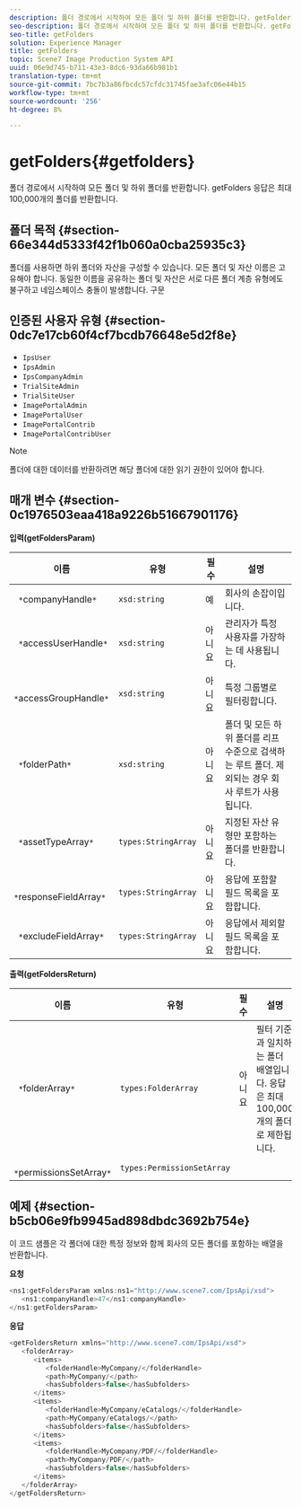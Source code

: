 ```yaml
---
description: 폴더 경로에서 시작하여 모든 폴더 및 하위 폴더를 반환합니다. getFolders 응답은 최대 100,000개의 폴더를 반환합니다.
seo-description: 폴더 경로에서 시작하여 모든 폴더 및 하위 폴더를 반환합니다. getFolders 응답은 최대 100,000개의 폴더를 반환합니다.
seo-title: getFolders
solution: Experience Manager
title: getFolders
topic: Scene7 Image Production System API
uuid: 06e9d745-b711-43e3-8dc6-93da66b981b1
translation-type: tm+mt
source-git-commit: 7bc7b3a86fbcdc57cfdc31745fae3afc06e44b15
workflow-type: tm+mt
source-wordcount: '256'
ht-degree: 8%

---
```



# getFolders{#getfolders}

폴더 경로에서 시작하여 모든 폴더 및 하위 폴더를 반환합니다. getFolders 응답은 최대 100,000개의 폴더를 반환합니다.

## 폴더 목적 {#section-66e344d5333f42f1b060a0cba25935c3}

폴더를 사용하면 하위 폴더와 자산을 구성할 수 있습니다. 모든 폴더 및 자산 이름은 고유해야 합니다. 동일한 이름을 공유하는 폴더 및 자산은 서로 다른 폴더 계층 유형에도 불구하고 네임스페이스 충돌이 발생합니다.
구문

## 인증된 사용자 유형 {#section-0dc7e17cb60f4cf7bcdb76648e5d2f8e}

* `IpsUser`
* `IpsAdmin`
* `IpsCompanyAdmin`
* `TrialSiteAdmin`
* `TrialSiteUser`
* `ImagePortalAdmin`
* `ImagePortalUser`
* `ImagePortalContrib`
* `ImagePortalContribUser`

>[!NOTE]
>
>폴더에 대한 데이터를 반환하려면 해당 폴더에 대한 읽기 권한이 있어야 합니다.

## 매개 변수 {#section-0c1976503eaa418a9226b51667901176}

**입력(getFoldersParam)**

| 이름 | 유형 | 필수 | 설명 |
|---|---|---|---|
| ` *`companyHandle`*` | `xsd:string` | 예 | 회사의 손잡이입니다. |
| ` *`accessUserHandle`*` | `xsd:string` | 아니요 | 관리자가 특정 사용자를 가장하는 데 사용됩니다. |
| ` *`accessGroupHandle`*` | `xsd:string` | 아니요 | 특정 그룹별로 필터링합니다. |
| ` *`folderPath`*` | `xsd:string` | 아니요 | 폴더 및 모든 하위 폴더를 리프 수준으로 검색하는 루트 폴더. 제외되는 경우 회사 루트가 사용됩니다. |
| ` *`assetTypeArray`*` | `types:StringArray` | 아니요 | 지정된 자산 유형만 포함하는 폴더를 반환합니다. |
| ` *`responseFieldArray`*` | `types:StringArray` | 아니요 | 응답에 포함할 필드 목록을 포함합니다. |
| ` *`excludeFieldArray`*` | `types:StringArray` | 아니요 | 응답에서 제외할 필드 목록을 포함합니다. |

**출력(getFoldersReturn)**

| 이름 | 유형 | 필수 | 설명 |
|---|---|---|---|
| ` *`folderArray`*` | `types:FolderArray` | 아니요 | 필터 기준과 일치하는 폴더 배열입니다. 응답은 최대 100,000개의 폴더로 제한됩니다. |
| ` *`permissionsSetArray`*` | `types:PermissionSetArray` |  |  |

## 예제 {#section-b5cb06e9fb9945ad898dbdc3692b754e}

이 코드 샘플은 각 폴더에 대한 특정 정보와 함께 회사의 모든 폴더를 포함하는 배열을 반환합니다.

**요청**

```java
<ns1:getFoldersParam xmlns:ns1="http://www.scene7.com/IpsApi/xsd">
   <ns1:companyHandle>47</ns1:companyHandle>
</ns1:getFoldersParam>
```

**응답**

```java
<getFoldersReturn xmlns="http://www.scene7.com/IpsApi/xsd">
   <folderArray>
      <items>
         <folderHandle>MyCompany/</folderHandle>
         <path>MyCompany/</path>
         <hasSubfolders>false</hasSubfolders>
      </items>
      <items>
         <folderHandle>MyCompany/eCatalogs/</folderHandle>
         <path>MyCompany/eCatalogs/</path>
         <hasSubfolders>false</hasSubfolders>
      </items>
      <items>
         <folderHandle>MyCompany/PDF/</folderHandle>
         <path>MyCompany/PDF/</path>
         <hasSubfolders>false</hasSubfolders>
      </items>
   </folderArray>
</getFoldersReturn>
```

